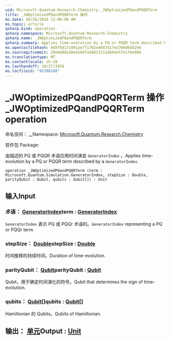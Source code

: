 ```yaml
---
uid: Microsoft.Quantum.Research.Chemistry._JWOptimizedPQandPQQRTerm
title: _JWOptimizedPQandPQQRTerm 操作
ms.date: 10/26/2020 12:00:00 AM
ms.topic: article
qsharp.kind: operation
qsharp.namespace: Microsoft.Quantum.Research.Chemistry
qsharp.name: _JWOptimizedPQandPQQRTerm
qsharp.summary: Applies time-evolution by a PQ or PQQR term described by a `GeneratorIndex`.
ms.openlocfilehash: 9d9f0d17c091ae771702e4047d17e1769d6bb294
ms.sourcegitcommit: 29e0d88a30e4166fa580132124b0eb57e1f0e986
ms.translationtype: MT
ms.contentlocale: zh-CN
ms.lasthandoff: 10/27/2020
ms.locfileid: "92700188"
---
```

# <a name="_jwoptimizedpqandpqqrterm-operation"></a><span data-ttu-id="9dfb1-102">_JWOptimizedPQandPQQRTerm 操作</span><span class="sxs-lookup"><span data-stu-id="9dfb1-102">_JWOptimizedPQandPQQRTerm operation</span></span>

<span data-ttu-id="9dfb1-103">命名空间： [...](xref:Microsoft.Quantum.Research.Chemistry)</span><span class="sxs-lookup"><span data-stu-id="9dfb1-103">Namespace: [Microsoft.Quantum.Research.Chemistry](xref:Microsoft.Quantum.Research.Chemistry)</span></span>

<span data-ttu-id="9dfb1-104">软件包 [](https://nuget.org/packages/)</span><span class="sxs-lookup"><span data-stu-id="9dfb1-104">Package: [](https://nuget.org/packages/)</span></span>


<span data-ttu-id="9dfb1-105">由描述的 PQ 或 PQQR 术语应用时间演变 `GeneratorIndex` 。</span><span class="sxs-lookup"><span data-stu-id="9dfb1-105">Applies time-evolution by a PQ or PQQR term described by a `GeneratorIndex`.</span></span>

```qsharp
operation _JWOptimizedPQandPQQRTerm (term : Microsoft.Quantum.Simulation.GeneratorIndex, stepSize : Double, parityQubit : Qubit, qubits : Qubit[]) : Unit
```


## <a name="input"></a><span data-ttu-id="9dfb1-106">输入</span><span class="sxs-lookup"><span data-stu-id="9dfb1-106">Input</span></span>

### <a name="term--generatorindex"></a><span data-ttu-id="9dfb1-107">术语： [GeneratorIndex](xref:Microsoft.Quantum.Simulation.GeneratorIndex)</span><span class="sxs-lookup"><span data-stu-id="9dfb1-107">term : [GeneratorIndex](xref:Microsoft.Quantum.Simulation.GeneratorIndex)</span></span>

<span data-ttu-id="9dfb1-108">`GeneratorIndex` 表示 PQ 或 PQQr 术语的。</span><span class="sxs-lookup"><span data-stu-id="9dfb1-108">`GeneratorIndex` representing a PQ or PQQr term.</span></span>


### <a name="stepsize--double"></a><span data-ttu-id="9dfb1-109">stepSize： [Double](xref:microsoft.quantum.lang-ref.double)</span><span class="sxs-lookup"><span data-stu-id="9dfb1-109">stepSize : [Double](xref:microsoft.quantum.lang-ref.double)</span></span>

<span data-ttu-id="9dfb1-110">时间推移的持续时间。</span><span class="sxs-lookup"><span data-stu-id="9dfb1-110">Duration of time-evolution.</span></span>


### <a name="parityqubit--qubit"></a><span data-ttu-id="9dfb1-111">parityQubit： [Qubit](xref:microsoft.quantum.lang-ref.qubit)</span><span class="sxs-lookup"><span data-stu-id="9dfb1-111">parityQubit : [Qubit](xref:microsoft.quantum.lang-ref.qubit)</span></span>

<span data-ttu-id="9dfb1-112">Qubit，用于确定时间演化的符号。</span><span class="sxs-lookup"><span data-stu-id="9dfb1-112">Qubit that determines the sign of time-evolution.</span></span>


### <a name="qubits--qubit"></a><span data-ttu-id="9dfb1-113">qubits： [Qubit](xref:microsoft.quantum.lang-ref.qubit)[]</span><span class="sxs-lookup"><span data-stu-id="9dfb1-113">qubits : [Qubit](xref:microsoft.quantum.lang-ref.qubit)[]</span></span>

<span data-ttu-id="9dfb1-114">Hamiltonian 的 Qubits。</span><span class="sxs-lookup"><span data-stu-id="9dfb1-114">Qubits of Hamiltonian.</span></span>



## <a name="output--unit"></a><span data-ttu-id="9dfb1-115">输出： [单元](xref:microsoft.quantum.lang-ref.unit)</span><span class="sxs-lookup"><span data-stu-id="9dfb1-115">Output : [Unit](xref:microsoft.quantum.lang-ref.unit)</span></span>

